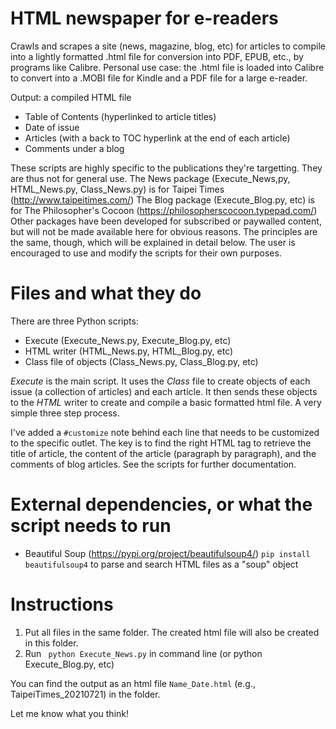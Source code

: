 # HTML newspaper for e-readers 
Crawls and scrapes a site (news, magazine, blog, etc) for articles to compile into a lightly formatted .html file for conversion into PDF, EPUB, etc., by programs like Calibre. Personal use case: the .html file is loaded into Calibre to convert into a .MOBI file for Kindle and a PDF file for a large e-reader. 

Output: a compiled HTML file 
* Table of Contents (hyperlinked to article titles) 
* Date of issue 
* Articles (with a back to TOC hyperlink at the end of each article)
* Comments under a blog

These scripts are highly specific to the publications they're targetting. They are thus not for general use. 
The News package (Execute_News,py, HTML_News.py, Class_News.py) is for Taipei Times (http://www.taipeitimes.com/)
The Blog package (Execute_Blog.py, etc) is for The Philosopher's Cocoon (https://philosopherscocoon.typepad.com/)
Other packages have been developed for subscribed or paywalled content, but will not be made available here for obvious reasons. 
The principles are the same, though, which will be explained in detail below. The user is encouraged to use and modify the scripts for their own purposes.

# Files and what they do
There are three Python scripts: 
* Execute (Execute_News.py, Execute_Blog.py, etc) 
* HTML writer (HTML_News.py, HTML_Blog.py, etc)
* Class file of objects (Class_News.py, Class_Blog.py, etc)

*Execute* is the main script. It uses the *Class* file to create objects of each issue (a collection of articles) and each article. It then sends these objects to the *HTML* writer to create and compile a basic formatted html file. A very simple three step process. 

I've added a ```#customize``` note behind each line that needs to be customized to the specific outlet. The key is to find the right HTML tag to retrieve the title of article, the content of the article (paragraph by paragraph), and the comments of blog articles. See the scripts for further documentation.

# External dependencies, or what the script needs to run 
* Beautiful Soup (https://pypi.org/project/beautifulsoup4/) ```pip install beautifulsoup4``` to parse and search HTML files as a "soup" object

# Instructions 
1. Put all files in the same folder. The created html file will also be created in this folder. 
2. Run ``` python Execute_News.py``` in command line (or python Execute_Blog.py, etc) 

You can find the output as an html file ```Name_Date.html``` (e.g., TaipeiTimes_20210721) in the folder. 

Let me know what you think!
